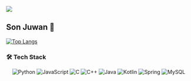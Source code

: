 <img src="https://capsule-render.vercel.app/api?type=waving&color=BDBDC8&height=150&section=header&text=Hansung%20University%&fontSize=30&fontAlign=50&fontColor=000000" />

## Son Juwan 👋

[![Top Langs](https://github-readme-stats.vercel.app/api/top-langs/?username=vvan2&layout=compact&theme=default&langs_count=6)](https://github.com/anuraghazra/github-readme-stats)

### 🛠 Tech Stack

<div align="center">
    <img src="https://img.shields.io/badge/Python-3776AB?style=for-the-badge&logo=python&logoColor=white" alt="Python" />
    <img src="https://img.shields.io/badge/JavaScript-F7DF1E?style=for-the-badge&logo=javascript&logoColor=white" alt="JavaScript" />
    <img src="https://img.shields.io/badge/C-00599C?style=for-the-badge&logo=c&logoColor=white" alt="C" />
    <img src="https://img.shields.io/badge/C%2B%2B-00599C?style=for-the-badge&logo=c%2B%2B&logoColor=white" alt="C++" />
    <img src="https://img.shields.io/badge/Java-ED8B00?style=for-the-badge&logo=openjdk&logoColor=white" alt="Java" />
    <img src="https://img.shields.io/badge/Kotlin-0095D5?style=for-the-badge&logo=kotlin&logoColor=white" alt="Kotlin" />
    <img src="https://img.shields.io/badge/Spring-6DB33F?style=for-the-badge&logo=spring&logoColor=white" alt="Spring" />
    <img src="https://img.shields.io/badge/MySQL-00000F?style=for-the-badge&logo=mysql&logoColor=white" alt="MySQL" />
</div>
